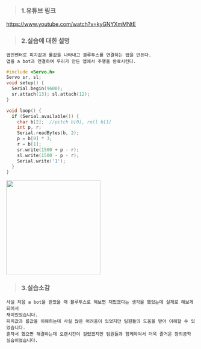 >### 1.유튜브 링크
https://www.youtube.com/watch?v=kyGNYXmMNtE

>### 2.실습에 대한 설명
```
앱인벤터로 피치값과 롤값을 나타내고 블루투스를 연결하는 앱을 만든다.
앱을 a bot과 연결하여 우리가 만든 맵에서 주행을 완료시킨다.
```
```c
#include <Servo.h>
Servo sr, sl;
void setup() {
  Serial.begin(9600);
  sr.attach(13); sl.attach(12);
}

void loop() {
  if (Serial.available()) {
    char b[2];  //pitch b[0], roll b[1]
    int p, r;
    Serial.readBytes(b, 2);
    p = b[0] * 3; 
    r = b[1];        
    sr.write(1500 + p - r);
    sl.write(1500 - p - r);
    Serial.write('1');
  }
}
```
<div>
<img width="250" src ="https://user-images.githubusercontent.com/50861700/67139194-49414880-f288-11e9-9109-fccc49d2b5b7.png">
</div>

>### 3.실습소감
```
사실 처음 a bot을 받았을 때 블루투스로 해보면 재밌겠다는 생각을 했었는데 실제로 해보게 되어서 
재미있었습니다. 
피치값과 롤값을 이해하는데 사실 많은 어려움이 있었지만 팀원들의 도움을 받아 이해할 수 있었습니다.
혼자서 했으면 해결하는데 오랜시간이 걸렸겠지만 팀원들과 함께하여서 더욱 즐거운 창의공학 실습이였습니다.
```

